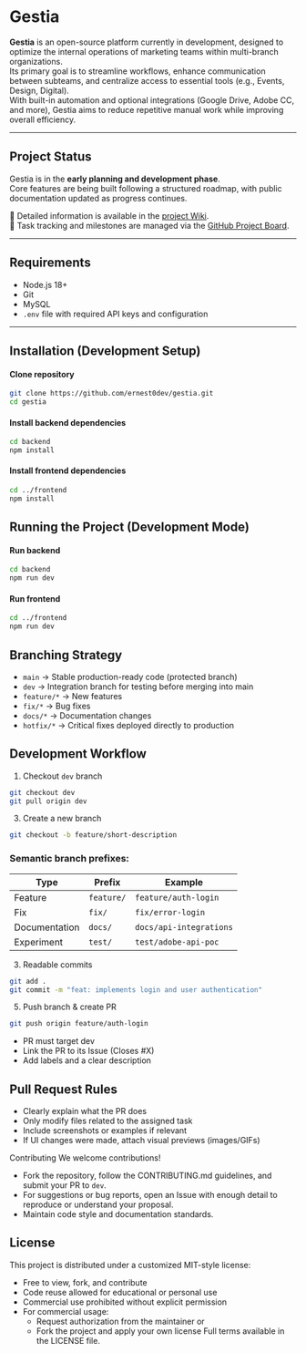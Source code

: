 # Gestia

**Gestia** is an open-source platform currently in development, designed to optimize the internal operations of marketing teams within multi-branch organizations.  
Its primary goal is to streamline workflows, enhance communication between subteams, and centralize access to essential tools (e.g., Events, Design, Digital).  
With built-in automation and optional integrations (Google Drive, Adobe CC, and more), Gestia aims to reduce repetitive manual work while improving overall efficiency.

---

## Project Status

Gestia is in the **early planning and development phase**.  
Core features are being built following a structured roadmap, with public documentation updated as progress continues.

📖 Detailed information is available in the [project Wiki](https://github.com/ernest0dev/gestia/wiki).  
📌 Task tracking and milestones are managed via the [GitHub Project Board](https://github.com/users/ernest0dev/projects/2).

---

## Requirements

- Node.js 18+
- Git
- MySQL
- `.env` file with required API keys and configuration

---

## Installation (Development Setup)
#### Clone repository
```bash
git clone https://github.com/ernest0dev/gestia.git
cd gestia
```
#### Install backend dependencies
```bash
cd backend
npm install
```
#### Install frontend dependencies
```bash
cd ../frontend
npm install
```

## Running the Project (Development Mode)
#### Run backend
```bash
cd backend
npm run dev
```
#### Run frontend
```bash
cd ../frontend
npm run dev
```

## Branching Strategy
- `main` → Stable production-ready code (protected branch)
- `dev` → Integration branch for testing before merging into main
- `feature/*` → New features
- `fix/*` → Bug fixes
- `docs/*` → Documentation changes
- `hotfix/*` → Critical fixes deployed directly to production

## Development Workflow
1. Checkout `dev` branch
```bash
git checkout dev
git pull origin dev
```
3. Create a new branch
```bash
git checkout -b feature/short-description
```

### Semantic branch prefixes:
| Type          | Prefix     | Example                 |
| ------------- | ---------- | ----------------------- |
| Feature       | `feature/` | `feature/auth-login`    |
| Fix           | `fix/`     | `fix/error-login`       |
| Documentation | `docs/`    | `docs/api-integrations` |
| Experiment    | `test/`    | `test/adobe-api-poc`    |

3. Readable commits
```bash
git add .
git commit -m "feat: implements login and user authentication"
```
5. Push branch & create PR
```bash
git push origin feature/auth-login
```
- PR must target dev
- Link the PR to its Issue (Closes #X)
- Add labels and a clear description

## Pull Request Rules
- Clearly explain what the PR does
- Only modify files related to the assigned task
- Include screenshots or examples if relevant
- If UI changes were made, attach visual previews (images/GIFs)

Contributing
We welcome contributions!
- Fork the repository, follow the CONTRIBUTING.md guidelines, and submit your PR to `dev`.
- For suggestions or bug reports, open an Issue with enough detail to reproduce or understand your proposal.
- Maintain code style and documentation standards.

## License
This project is distributed under a customized MIT-style license:
-  Free to view, fork, and contribute
-  Code reuse allowed for educational or personal use
- Commercial use prohibited without explicit permission
- For commercial usage:
  - Request authorization from the maintainer or
  - Fork the project and apply your own license
Full terms available in the LICENSE file.
